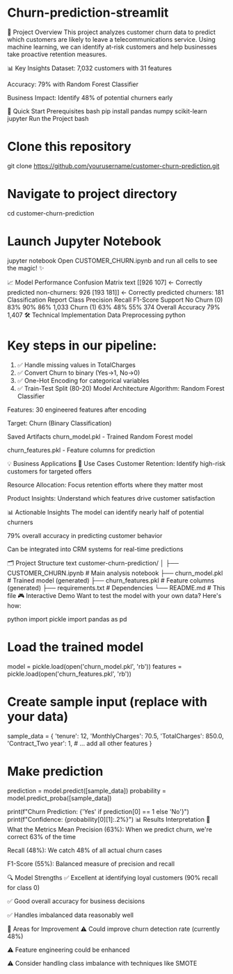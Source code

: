# Churn-prediction-streamlit
🎯 Project Overview
This project analyzes customer churn data to predict which customers are likely to leave a telecommunications service. Using machine learning, we can identify at-risk customers and help businesses take proactive retention measures.

📊 Key Insights
Dataset: 7,032 customers with 31 features

Accuracy: 79% with Random Forest Classifier

Business Impact: Identify 48% of potential churners early

🚀 Quick Start
Prerequisites
bash
pip install pandas numpy scikit-learn jupyter
Run the Project
bash
# Clone this repository
git clone https://github.com/yourusername/customer-churn-prediction.git

# Navigate to project directory
cd customer-churn-prediction

# Launch Jupyter Notebook
jupyter notebook
Open CUSTOMER_CHURN.ipynb and run all cells to see the magic! ✨

📈 Model Performance
Confusion Matrix
text
[[926 107]  ← Correctly predicted non-churners: 926
 [193 181]] ← Correctly predicted churners: 181
Classification Report
Class	Precision	Recall	F1-Score	Support
No Churn (0)	83%	90%	86%	1,033
Churn (1)	63%	48%	55%	374
Overall Accuracy	79%			1,407
🛠️ Technical Implementation
Data Preprocessing
python
# Key steps in our pipeline:
1. ✅ Handle missing values in TotalCharges
2. ✅ Convert Churn to binary (Yes→1, No→0)
3. ✅ One-Hot Encoding for categorical variables
4. ✅ Train-Test Split (80-20)
Model Architecture
Algorithm: Random Forest Classifier

Features: 30 engineered features after encoding

Target: Churn (Binary Classification)

Saved Artifacts
churn_model.pkl - Trained Random Forest model

churn_features.pkl - Feature columns for prediction

💡 Business Applications
🎯 Use Cases
Customer Retention: Identify high-risk customers for targeted offers

Resource Allocation: Focus retention efforts where they matter most

Product Insights: Understand which features drive customer satisfaction

📊 Actionable Insights
The model can identify nearly half of potential churners

79% overall accuracy in predicting customer behavior

Can be integrated into CRM systems for real-time predictions

🗂️ Project Structure
text
customer-churn-prediction/
│
├── CUSTOMER_CHURN.ipynb          # Main analysis notebook
├── churn_model.pkl              # Trained model (generated)
├── churn_features.pkl           # Feature columns (generated)
├── requirements.txt             # Dependencies
└── README.md                   # This file
🎮 Interactive Demo
Want to test the model with your own data? Here's how:

python
import pickle
import pandas as pd

# Load the trained model
model = pickle.load(open('churn_model.pkl', 'rb'))
features = pickle.load(open('churn_features.pkl', 'rb'))

# Create sample input (replace with your data)
sample_data = {
    'tenure': 12,
    'MonthlyCharges': 70.5,
    'TotalCharges': 850.0,
    'Contract_Two year': 1,
    # ... add all other features
}

# Make prediction
prediction = model.predict([sample_data])
probability = model.predict_proba([sample_data])

print(f"Churn Prediction: {'Yes' if prediction[0] == 1 else 'No'}")
print(f"Confidence: {probability[0][1]:.2%}")
📊 Results Interpretation
🎯 What the Metrics Mean
Precision (63%): When we predict churn, we're correct 63% of the time

Recall (48%): We catch 48% of all actual churn cases

F1-Score (55%): Balanced measure of precision and recall

🔍 Model Strengths
✅ Excellent at identifying loyal customers (90% recall for class 0)

✅ Good overall accuracy for business decisions

✅ Handles imbalanced data reasonably well

🚧 Areas for Improvement
⚠️ Could improve churn detection rate (currently 48%)

⚠️ Feature engineering could be enhanced

⚠️ Consider handling class imbalance with techniques like SMOTE
